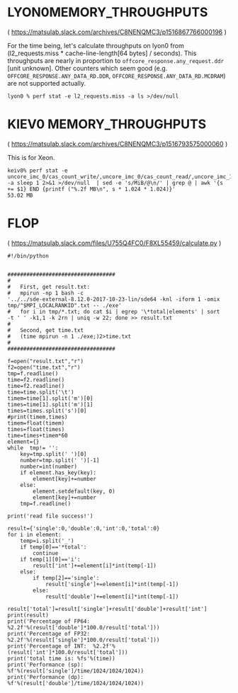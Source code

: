 # LYON0MEMORY_THROUGHPUTS
( https://matsulab.slack.com/archives/C8NENQMC3/p1516867766000196 )

For the time being, let's calculate throughputs on lyon0 from (l2_requests.miss * cache-line-length[64 bytes] / seconds). This throughputs are nearly in proportion to `offcore_response.any_request.ddr` [unit unknown]. Other counters which seem good (e.g. `OFFCORE_RESPONSE.ANY_DATA_RD.DDR`, `OFFCORE_RESPONSE.ANY_DATA_RD.MCDRAM`) are not supported actually.

```
lyon0 % perf stat -e l2_requests.miss -a ls >/dev/null
```

# KIEV0 MEMORY_THROUGHPUTS
( https://matsulab.slack.com/archives/C8NENQMC3/p1516793575000060 )

This is for Xeon.

```
keiv0% perf stat -e uncore_imc_0/cas_count_write/,uncore_imc_0/cas_count_read/,uncore_imc_1/cas_count_write/,uncore_imc_1/cas_count_read/,uncore_imc_4/cas_count_write/,uncore_imc_4/cas_count_read/,uncore_imc_5/cas_count_write/,uncore_imc_5/cas_count_read/ -a sleep 1 2>&1 >/dev/null  | sed -e 's/MiB/@\n/' | grep @ | awk '{s += $1} END {printf ("%.2f MB\n", s * 1.024 * 1.024)}'
53.02 MB
```


# FLOP
( https://matsulab.slack.com/files/U755Q4FC0/F8XL55459/calculate.py )
```
#!/bin/python


##################################
#
#	First, get result.txt:
#	mpirun -np 1 bash -c 
'../../sde-external-8.12.0-2017-10-23-lin/sde64 -knl -iform 1 -omix 
tmp/"$MPI_LOCALRANKID".txt -- ./exe'
#	for i in tmp/*.txt; do cat $i | egrep '\*total|elements' | sort 
-t ' ' -k1,1 -k 2rn | uniq -w 22; done >> result.txt
#
#	Second, get time.txt
#	(time mpirun -n 1 ./exe;)2>time.txt
#
##################################

f=open("result.txt","r")
f2=open("time.txt","r")
tmp=f.readline()
time=f2.readline()
time=f2.readline()
time=time.split('\t')
timem=time[1].split('m')[0]
times=time[1].split('m')[1]
times=times.split('s')[0]
#print(timem,times)
timem=float(timem)
times=float(times)
time=times+timem*60
element={}
while  tmp!= '':
	key=tmp.split(' ')[0]
	number=tmp.split(' ')[-1]
	number=int(number)
	if element.has_key(key):
		element[key]+=number
	else:
		element.setdefault(key, 0)
		element[key]+=number
	tmp=f.readline()

print('read file success!')

result={'single':0,'double':0,'int':0,'total':0}
for i in element:
	temp=i.split('_')
	if temp[0]=='*total':
		continue
	if temp[1][0]=='i':
		result['int']+=element[i]*int(temp[-1])
	else:
		if temp[2]=='single':
			result['single']+=element[i]*int(temp[-1])
		else: 
			result['double']+=element[i]*int(temp[-1])

result['total']=result['single']+result['double']+result['int']
print(result)
print('Percentage of FP64: 
%2.2f'%(result['double']*100.0/result['total']))
print('Percentage of FP32: 
%2.2f'%(result['single']*100.0/result['total']))
print('Percentage of INT:  %2.2f'%(result['int']*100.0/result['total']))
print('total time is: %fs'%(time))
print('Performance (sp):	
%f'%(result['single']/time/1024/1024/1024))
print('Performance (dp):	
%f'%(result['double']/time/1024/1024/1024))
```
